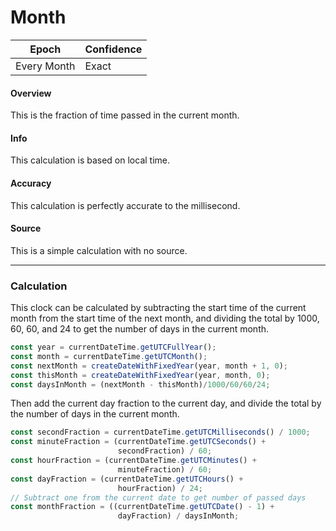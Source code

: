 # Month

| Epoch       | Confidence |
| ----------- | ---------- |
| Every Month | Exact      |

#### Overview

This is the fraction of time passed in the current month.

#### Info

This calculation is based on local time.

#### Accuracy

This calculation is perfectly accurate to the millisecond.

#### Source

This is a simple calculation with no source.

---

### Calculation

This clock can be calculated by subtracting the start time of the current month from the start time of the next month, and dividing the total by 1000, 60, 60, and 24 to get the number of days in the current month.

```js
const year = currentDateTime.getUTCFullYear();
const month = currentDateTime.getUTCMonth();
const nextMonth = createDateWithFixedYear(year, month + 1, 0);
const thisMonth = createDateWithFixedYear(year, month, 0);
const daysInMonth = (nextMonth - thisMonth)/1000/60/60/24;
```

Then add  the current day fraction to the current day, and divide the total by the number of days in the current month.

```js
const secondFraction = currentDateTime.getUTCMilliseconds() / 1000;
const minuteFraction = (currentDateTime.getUTCSeconds() +
                        secondFraction) / 60;
const hourFraction = (currentDateTime.getUTCMinutes() +
                        minuteFraction) / 60;
const dayFraction = (currentDateTime.getUTCHours() +
                        hourFraction) / 24;
// Subtract one from the current date to get number of passed days
const monthFraction = ((currentDateTime.getUTCDate() - 1) +
                        dayFraction) / daysInMonth;
```

